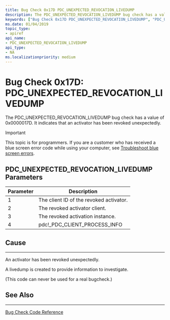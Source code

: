 ```yaml
---
title: Bug Check 0x17D PDC_UNEXPECTED_REVOCATION_LIVEDUMP
description: The PDC_UNEXPECTED_REVOCATION_LIVEDUMP bug check has a value of 0x0000017D. It indicates that an activator has been revoked unexpectedly.
keywords: ["Bug Check 0x17D PDC_UNEXPECTED_REVOCATION_LIVEDUMP", "PDC_UNEXPECTED_REVOCATION_LIVEDUMP"]
ms.date: 01/04/2019
topic_type:
- apiref
api_name:
- PDC_UNEXPECTED_REVOCATION_LIVEDUMP
api_type:
- NA
ms.localizationpriority: medium
---
```


# Bug Check 0x17D: PDC\_UNEXPECTED\_REVOCATION\_LIVEDUMP

The PDC\_UNEXPECTED\_REVOCATION\_LIVEDUMP bug check has a value of 0x0000017D. It indicates that an activator has been revoked unexpectedly.

> [!IMPORTANT]
> This topic is for programmers. If you are a customer who has received a blue screen error code while using your computer, see [Troubleshoot blue screen errors](https://windows.microsoft.com/windows-10/troubleshoot-blue-screen-errors).



 ## PDC\_UNEXPECTED\_REVOCATION\_LIVEDUMP Parameters

|Parameter|Description|
|--- |--- |
|1| The client ID of the revoked activator.|
|2| The revoked activator client. |
|3| The revoked activation instance.|
|4| pdc!_PDC_CLIENT_PROCESS_INFO |


## Cause
-----

An activator has been revoked unexpectedly.

A livedump is created to provide information to investigate.

(This code can never be used for a real bugcheck.)



## See Also
----------

[Bug Check Code Reference](bug-check-code-reference2.md)

 




